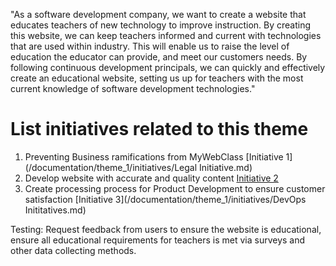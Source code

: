 "As a software development company, we want to create a website that educates teachers of new technology to improve instruction. By creating this website, we can keep teachers informed and current with technologies that are used within industry. This will enable us to raise the level of education the educator can provide, and meet our customers needs. By following continuous development principals, we can quickly and effectively create an educational website, setting us up for teachers with the most current knowledge of software development technologies."



# List initiatives related to this theme
1. Preventing Business ramifications from MyWebClass [Initiative 1](/documentation/theme_1/initiatives/Legal Initiative.md)
2. Develop website with accurate and quality content [Initiative 2](/documentation/theme_1/initiatives/WebsiteCreateInitatives.md)
3. Create processing process for Product Development to ensure customer satisfaction [Initiative 3](/documentation/theme_1/initiatives/DevOps Inititatives.md)

Testing: Request feedback from users to ensure the website is educational, ensure all educational requirements for teachers is met via surveys and other data collecting methods.
